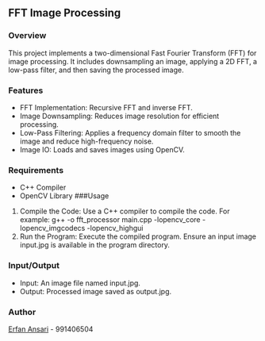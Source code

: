 ## FFT Image Processing
### Overview
This project implements a two-dimensional Fast Fourier Transform (FFT) for image processing. It includes downsampling an image, applying a 2D FFT, a low-pass filter, and then saving the processed image.

### Features
- FFT Implementation: Recursive FFT and inverse FFT.
- Image Downsampling: Reduces image resolution for efficient processing.
- Low-Pass Filtering: Applies a frequency domain filter to smooth the image and reduce high-frequency noise.
- Image IO: Loads and saves images using OpenCV.
### Requirements
- C++ Compiler
- OpenCV Library
###Usage
1. Compile the Code: Use a C++ compiler to compile the code. For example: g++ -o fft_processor main.cpp -lopencv_core -lopencv_imgcodecs -lopencv_highgui
2. Run the Program: Execute the compiled program. Ensure an input image input.jpg is available in the program directory.
### Input/Output
- Input: An image file named input.jpg.
- Output: Processed image saved as output.jpg.
### Author
[Erfan Ansari](https://github.com/erfanansari) - 991406504

